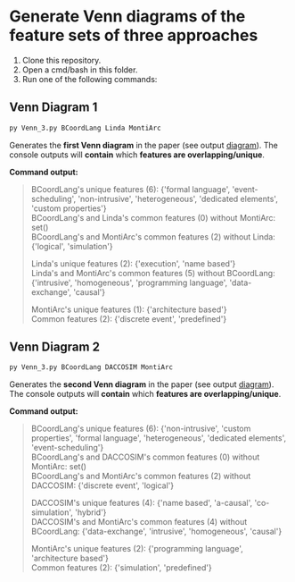 # Generate Venn diagrams of the feature sets of three approaches

1. Clone this repository.
2. Open a cmd/bash in this folder.
3. Run one of the following commands:


## Venn Diagram 1


```bash
py Venn_3.py BCoordLang Linda MontiArc
```
Generates the **first Venn diagram** in the paper (see output [diagram](./BCoordLang_Linda_MontiArc_venn.svg)).
The console outputs will **contain** which **features are overlapping/unique**.

**Command output:**

> BCoordLang's unique features (6): {'formal language', 'event-scheduling', 'non-intrusive', 'heterogeneous', 'dedicated elements', 'custom properties'}    
> BCoordLang's and Linda's common features (0) without MontiArc: set()                                                                          
> BCoordLang's and MontiArc's common features (2) without Linda: {'logical', 'simulation'}
>
> Linda's unique features (2): {'execution', 'name based'}                                                                                      
> Linda's and MontiArc's common features (5) without BCoordLang: {'intrusive', 'homogeneous', 'programming language', 'data-exchange', 'causal'}
>                                                                                                                                             
> MontiArc's unique features (1): {'architecture based'}                                                                                        
> Common features (2): {'discrete event', 'predefined'}


## Venn Diagram 2


```bash
py Venn_3.py BCoordLang DACCOSIM MontiArc
```
Generates the **second Venn diagram** in the paper (see output [diagram](./BCoordLang_DACCOSIM_MontiArc_venn.svg)).
The console outputs will **contain** which **features are overlapping/unique**.

**Command output:**

>BCoordLang's unique features (6): {'non-intrusive', 'custom properties', 'formal language', 'heterogeneous', 'dedicated elements', 'event-scheduling'}      
>BCoordLang's and DACCOSIM's common features (0) without MontiArc: set()       
>BCoordLang's and MontiArc's common features (2) without DACCOSIM: {'discrete event', 'logical'}
>
>DACCOSIM's unique features (4): {'name based', 'a-causal', 'co-simulation', 'hybrid'}    
>DACCOSIM's and MontiArc's common features (4) without BCoordLang: {'data-exchange', 'intrusive', 'homogeneous', 'causal'}
>
>MontiArc's unique features (2): {'programming language', 'architecture based'}     
>Common features (2): {'simulation', 'predefined'}
